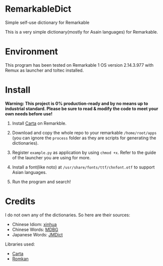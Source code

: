 # RemarkableDict
 Simple self-use dictionary for Remarkable

This is a very simple dictionary(mostly for Asain languages) for Remarkable.


# Environment
This program has been tested on Remarkable 1 OS version 2.14.3.977 with Remux as launcher and toltec installed.

# Install
**Warning: This project is 0% production-ready and by no means up to industrial standard. Please be sure to read & modify the code to meet your own needs before use!**

1. Install [Carta](https://github.com/Jayy001/Carta) on Remarkble.

2. Download and copy the whole repo to your remarkable `/home/root/apps` (you can ignore the `process` folder as they are scripts for generating the dictionaries).

3. Register `example.py` as application by using `chmod +x`. Refer to the guide of the launcher you are using for more.

4. Install a font(like noto) at `/usr/share/fonts/ttf/chnfont.otf` to support Asian languages.

5. Run the program and search!

# Credits
I do not own any of the dictionaries. So here are their sources:

- Chinese Idiom: [xinhua](https://github.com/pwxcoo/chinese-xinhua)
- Chinese Words: [MDBG](https://www.mdbg.net/chinese/dictionary)
- Japanese Words: [JMDict](http://www.edrdg.org/wiki/index.php/Main_Page)

Libraries used:
- [Carta](https://github.com/Jayy001/Carta)
- [Romkan](https://github.com/soimort/python-romkan)